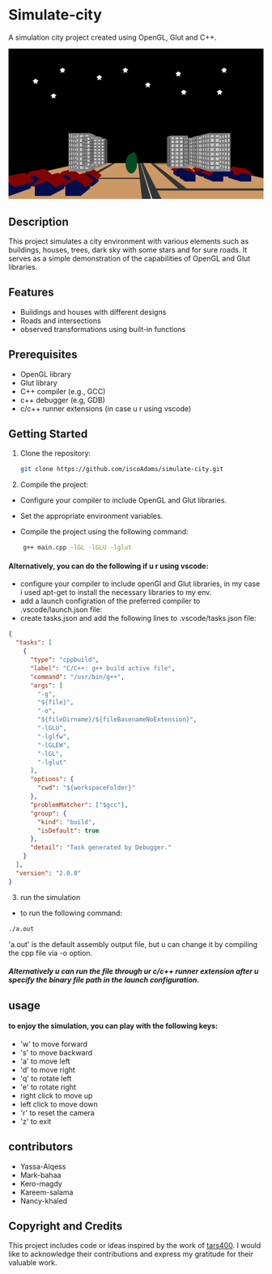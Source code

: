 # Simulate-city

A simulation city project created using OpenGL, Glut and C++.

![a screenshot for the window](screenshot.png)

## Description

This project simulates a city environment with various elements such as buildings, houses, trees, dark sky with some stars and for sure roads. It serves as a simple demonstration of the capabilities of OpenGL and Glut libraries.

## Features

- Buildings and houses with different designs
- Roads and intersections
- observed transformations using built-in functions

## Prerequisites

- OpenGL library
- Glut library
- C++ compiler (e.g., GCC)
- c++ debugger (e.g, GDB)
- c/c++ runner extensions (in case u r using vscode)

## Getting Started

1. Clone the repository:

   ```bash
   git clone https://github.com/iscoAdams/simulate-city.git

   ```

2. Compile the project:

- Configure your compiler to include OpenGL and Glut libraries.

- Set the appropriate environment variables.

- Compile the project using the following command:

```bash
    g++ main.cpp -lGL -lGLU -lglut
```

#### Alternatively, you can do the following if u r using vscode:

- configure your compiler to include openGl and Glut libraries, in my case i used apt-get to install the necessary libraries to my env.
- add a launch configration of the preferred compiler to .vscode/launch.json file:
- create tasks.json and add the following lines to .vscode/tasks.json file:

```json
{
  "tasks": [
    {
      "type": "cppbuild",
      "label": "C/C++: g++ build active file",
      "command": "/usr/bin/g++",
      "args": [
        "-g",
        "${file}",
        "-o",
        "${fileDirname}/${fileBasenameNoExtension}",
        "-lGLU",
        "-lglfw",
        "-lGLEW",
        "-lGL",
        "-lglut"
      ],
      "options": {
        "cwd": "${workspaceFolder}"
      },
      "problemMatcher": ["$gcc"],
      "group": {
        "kind": "build",
        "isDefault": true
      },
      "detail": "Task generated by Debugger."
    }
  ],
  "version": "2.0.0"
}
```

3. run the simulation
 
- to run the following command:
``` bash
./a.out
```
'a.out' is the default assembly output file, but u can change it by compiling the cpp file via -o option.

##### Alternatively u can run the file through ur c/c++ runner extension after u specify the binary file path in the launch configuration. 

## usage
#### to enjoy the simulation, you can play with the following keys:

- 'w' to move forward
- 's' to move backward
- 'a' to move left
- 'd' to move right
- 'q' to rotate left
- 'e' to rotate right
- right click to move up
- left click to move down
- 'r' to reset the camera
- 'z' to exit

## contributors

- Yassa-Alqess
- Mark-bahaa
- Kero-magdy
- Kareem-salama
- Nancy-khaled


## Copyright and Credits
This project includes code or ideas inspired by the work of [tars400](https://github.com/tars400/3Dcity-in-OpenGL). I would like to acknowledge their contributions and express my gratitude for their valuable work.

